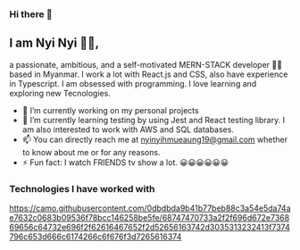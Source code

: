 ### Hi there 👋

## I am Nyi Nyi 👨‍🦱, 
a passionate, ambitious, and a self-motivated MERN-STACK developer 🧑‍💻  based in Myanmar. I work a lot with React.js and CSS, also have experience in Typescript. I am obsessed with programming. I love learning and exploring new Tecnologies. 

- 🔭 I’m currently working on my personal projects
- 🌱 I’m currently learning testing by using Jest and React testing library. I am also interested to work with AWS and SQL databases.
- 📫 You can directly reach me at nyinyihmueaung19@gmail.com whether to know about me or for any reasons.
- ⚡ Fun fact: I watch FRIENDS tv show a lot. 😀😀😀😀😀😀

### Technologies I have worked with 

https://camo.githubusercontent.com/0dbdbda9b41b77beb88c3a54e5da74ae7632c0683b09536f78bcc146258be5fe/68747470733a2f2f696d672e736869656c64732e696f2f62616467652f2d52656163742d3035313232413f7374796c653d666c6174266c6f676f3d7265616374
